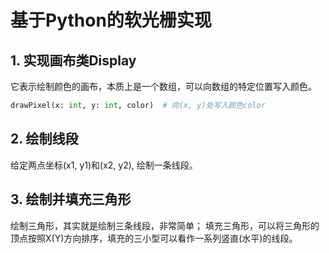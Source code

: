 # 基于Python的软光栅实现

## 1. 实现画布类Display
它表示绘制颜色的画布，本质上是一个数组，可以向数组的特定位置写入颜色。
```python
drawPixel(x: int, y: int, color)  # 向(x, y)处写入颜色color
```

## 2. 绘制线段
给定两点坐标(x1, y1)和(x2, y2), 绘制一条线段。

## 3. 绘制并填充三角形
绘制三角形，其实就是绘制三条线段，非常简单；
填充三角形，可以将三角形的顶点按照X(Y)方向排序，填充的三小型可以看作一系列竖直(水平)的线段。
